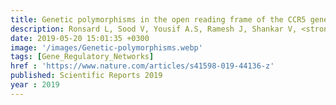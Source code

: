 ```yaml
---
title: Genetic polymorphisms in the open reading frame of the CCR5 gene from HIV-1 seronegative and seropositive individuals from national capital regions of India
description: Ronsard L, Sood V, Yousif A.S, Ramesh J, Shankar V, <strong>Das J</strong>, Sumi N, Rai T, Mohankumar K, Sridharan S, Dorschel A, Ramachandran V.G, Banerjea A.C
date: 2019-05-20 15:01:35 +0300
image: '/images/Genetic-polymorphisms.webp'
tags: [Gene_Regulatory_Networks]
href : 'https://www.nature.com/articles/s41598-019-44136-z'
published: Scientific Reports 2019
year : 2019
---
```

